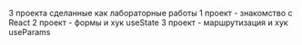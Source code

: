 3 проекта сделанные как лабораторные работы 
1 проект - знакомство с React
2 проект - формы и хук useState
3 проект - маршрутизация и хук useParams
